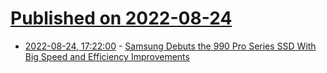 # [Published on 2022-08-24](index.md)

* [2022-08-24, 17:22:00](https://hardware.slashdot.org/story/22/08/24/1722205/samsung-debuts-the-990-pro-series-ssd-with-big-speed-and-efficiency-improvements?utm_source=rss1.0mainlinkanon&utm_medium=feed) - [Samsung Debuts the 990 Pro Series SSD With Big Speed and Efficiency Improvements](https://hardware.slashdot.org/story/22/08/24/1722205/samsung-debuts-the-990-pro-series-ssd-with-big-speed-and-efficiency-improvements?utm_source=rss1.0mainlinkanon&utm_medium=feed)
